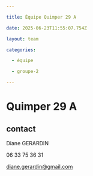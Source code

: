 ```yaml
---

title: Équipe Quimper 29 A

date: 2025-06-23T11:55:07.754Z

layout: team

categories:

  - équipe

  - groupe-2

---
```


# Quimper 29 A



## contact 

Diane GERARDIN

06 33 75 36 31

diane.gerardin@gmail.com

